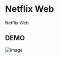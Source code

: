 # Netflix Web
 Netflix Web

## DEMO
![image](https://github.com/banfbi/Netflix-Web/assets/134782358/9604ea0d-0002-4efb-aaec-0494d665e60d)
